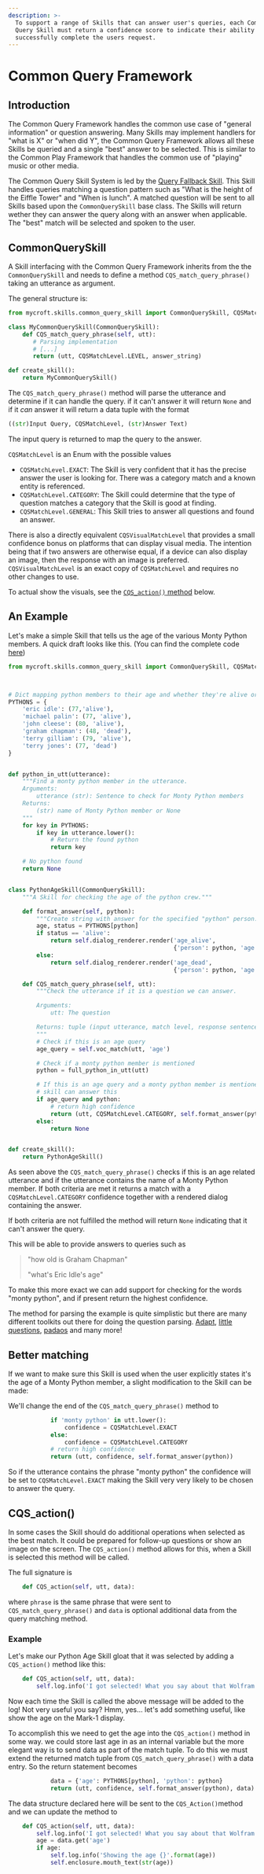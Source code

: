 ```yaml
---
description: >-
  To support a range of Skills that can answer user's queries, each Common 
  Query Skill must return a confidence score to indicate their ability to
  successfully complete the users request.
---
```


# Common Query Framework

## Introduction

The Common Query Framework handles the common use case of "general information" or question answering. Many Skills may implement handlers for "what is X" or "when did Y", the Common Query Framework allows all these Skills be queried and a single "best" answer to be selected. This is similar to the Common Play Framework that handles the common use of "playing" music or other media.

The Common Query Skill System is led by the [Query Fallback Skill](https://github.com/NeonGeckoCom/skill-query). This Skill handles queries matching a question pattern such as "What is the height of the Eiffle Tower" and "When is lunch". A matched question will be sent to all Skills based upon the `CommonQuerySkill` base class. The Skills will return wether they can answer the query along with an answer when applicable. The "best" match will be selected and spoken to the user.

## CommonQuerySkill

A Skill interfacing with the Common Query Framework inherits from the the `CommonQuerySkill` and needs to define a method `CQS_match_query_phrase()` taking an utterance as argument.

The general structure is:

```python
from mycroft.skills.common_query_skill import CommonQuerySkill, CQSMatchLevel

class MyCommonQuerySkill(CommonQuerySkill):
    def CQS_match_query_phrase(self, utt):
       # Parsing implementation
       # [...]
       return (utt, CQSMatchLevel.LEVEL, answer_string)

def create_skill():
    return MyCommonQuerySkill()
```

The `CQS_match_query_phrase()` method will parse the utterance and determine if it can handle the query. if it can't answer it will return `None` and if it _can_ answer it will return a data tuple with the format

```python
((str)Input Query, CQSMatchLevel, (str)Answer Text)
```

The input query is returned to map the query to the answer.

`CQSMatchLevel` is an Enum with the possible values

- `CQSMatchLevel.EXACT`: The Skill is very confident that it has the precise answer the user is looking for. There was a category match and a known entity is referenced.
- `CQSMatchLevel.CATEGORY`: The Skill could determine that the type of question matches a category that the Skill is good at finding.
- `CQSMatchLevel.GENERAL`: This Skill tries to answer all questions and found an answer.

There is also a directly equivalent `CQSVisualMatchLevel` that provides a small confidence bonus on platforms that can display visual media. The intention being that if two answers are otherwise equal, if a device can also display an image, then the response with an image is preferred. `CQSVisualMatchLevel` is an exact copy of `CQSMatchLevel` and requires no other changes to use.

To actual show the visuals, see the [`CQS_action()` method](common-query-framework.md#cqs_action) below.

## An Example

Let's make a simple Skill that tells us the age of the various Monty Python members. A quick draft looks like this. (You can find the complete code [here](https://github.com/forslund/common-query-tutorial))

```python
from mycroft.skills.common_query_skill import CommonQuerySkill, CQSMatchLevel



# Dict mapping python members to their age and whether they're alive or dead
PYTHONS = {
    'eric idle': (77,'alive'),
    'michael palin': (77, 'alive'),
    'john cleese': (80, 'alive'),
    'graham chapman': (48, 'dead'),
    'terry gilliam': (79, 'alive'),
    'terry jones': (77, 'dead')
}


def python_in_utt(utterance):
    """Find a monty python member in the utterance.
    Arguments:
        utterance (str): Sentence to check for Monty Python members
    Returns:
        (str) name of Monty Python member or None
    """
    for key in PYTHONS:
        if key in utterance.lower():
            # Return the found python
            return key

    # No python found
    return None


class PythonAgeSkill(CommonQuerySkill):
    """A Skill for checking the age of the python crew."""

    def format_answer(self, python):
        """Create string with answer for the specified "python" person."""
        age, status = PYTHONS[python]
        if status == 'alive':
            return self.dialog_renderer.render('age_alive',
                                               {'person': python, 'age': age})
        else:
            return self.dialog_renderer.render('age_dead',
                                               {'person': python, 'age': age})

    def CQS_match_query_phrase(self, utt):
        """Check the utterance if it is a question we can answer.

        Arguments:
            utt: The question

        Returns: tuple (input utterance, match level, response sentence, extra)
        """
        # Check if this is an age query
        age_query = self.voc_match(utt, 'age')

        # Check if a monty python member is mentioned
        python = full_python_in_utt(utt)

        # If this is an age query and a monty python member is mentioned the
        # skill can answer this
        if age_query and python:
            # return high confidence
            return (utt, CQSMatchLevel.CATEGORY, self.format_answer(python))
        else:
            return None


def create_skill():
    return PythonAgeSkill()
```

As seen above the `CQS_match_query_phrase()` checks if this is an age related utterance and if the utterance contains the name of a Monty Python member. If both criteria are met it returns a match with a `CQSMatchLevel.CATEGORY` confidence together with a rendered dialog containing the answer.

If both criteria are not fulfilled the method will return `None` indicating that it can't answer the query.

This will be able to provide answers to queries such as

> "how old is Graham Chapman"
>
> "what's Eric Idle's age"

To make this more exact we can add support for checking for the words "monty python", and if present return the highest confidence.

The method for parsing the example is quite simplistic but there are many different toolkits out there for doing the question parsing. [Adapt](https://pypi.org/project/adapt-parser/), [little questions](https://pypi.org/project/little-questions/), [padaos](https://pypi.org/project/padaos/) and many more!

## Better matching

If we want to make sure this Skill is used when the user explicitly states it's the age of a Monty Python member, a slight modification to the Skill can be made:

We'll change the end of the `CQS_match_query_phrase()` method to

```python
            if 'monty python' in utt.lower():
                confidence = CQSMatchLevel.EXACT
            else:
                confidence = CQSMatchLevel.CATEGORY
            # return high confidence
            return (utt, confidence, self.format_answer(python))
```

So if the utterance contains the phrase "monty python" the confidence will be set to `CQSMatchLevel.EXACT` making the Skill very very likely to be chosen to answer the query.

## CQS_action()

In some cases the Skill should do additional operations when selected as the best match. It could be prepared for follow-up questions or show an image on the screen. The `CQS_action()` method allows for this, when a Skill is selected this method will be called.

The full signature is

```python
    def CQS_action(self, utt, data):
```

where `phrase` is the same phrase that were sent to `CQS_match_query_phrase()` and `data` is optional additional data from the query matching method.

### Example

Let's make our Python Age Skill gloat that it was selected by adding a `CQS_action()` method like this:

```python
    def CQS_action(self, utt, data):
        self.log.info('I got selected! What you say about that Wolfram Alpha Skill!?!?')
```

Now each time the Skill is called the above message will be added to the log! Not very useful you say? Hmm, yes... let's add something useful, like show the age on the Mark-1 display.

To accomplish this we need to get the age into the `CQS_action()` method in some way. we could store last age in as an internal variable but the more elegant way is to send data as part of the match tuple. To do this we must extend the returned match tuple from `CQS_match_query_phrase()` with a data entry. So the return statement becomes

```python
            data = {'age': PYTHONS[python], 'python': python}
            return (utt, confidence, self.format_answer(python), data)
```

The data structure declared here will be sent to the `CQS_Action()`method and we can update the method to

```python
    def CQS_action(self, utt, data):
        self.log.info('I got selected! What you say about that Wolfram Alpha Skill!?!?')
        age = data.get('age')
        if age:
            self.log.info('Showing the age {}'.format(age))
            self.enclosure.mouth_text(str(age))
```
